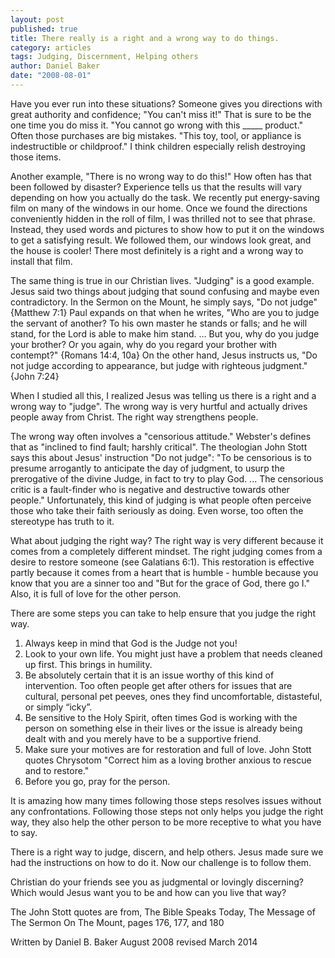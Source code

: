 ```yaml
---
layout: post
published: true
title: There really is a right and a wrong way to do things.
category: articles
tags: Judging, Discernment, Helping others
author: Daniel Baker
date: "2008-08-01"
---
```


Have you ever run into these situations?  Someone gives you directions with great authority and confidence; "You can't miss it!"  That is sure to be the one time you do miss it.  "You cannot go wrong with this _____ product."  Often those purchases are big mistakes.  "This toy, tool, or appliance is indestructible or childproof."  I think children especially relish destroying those items. 

Another example, "There is no wrong way to do this!"  How often has that been followed by disaster?  Experience tells us that the results will vary depending on how you actually do the task.  We recently put energy-saving film on many of the windows in our home.  Once we found the directions conveniently hidden in the roll of film, I was thrilled not to see that phrase.  Instead, they used words and pictures to show how to put it on the windows to get a satisfying result.  We followed them, our windows look great, and the house is cooler!  There most definitely is a right and a wrong way to install that film. 

The same thing is true in our Christian lives.  "Judging" is a good example.  Jesus said two things about judging that sound confusing and maybe even contradictory.  In the Sermon on the Mount, he simply says, "Do not judge" {Matthew 7:1} Paul expands on that when he writes, "Who are you to judge the servant of another?  To his own master he stands or falls; and he will stand, for the Lord is able to make him stand. ... But you, why do you judge your brother? Or you again, why do you regard your brother with contempt?" {Romans 14:4, 10a}  On the other hand, Jesus instructs us, "Do not judge according to appearance, but judge with righteous judgment."  {John 7:24}  

When I studied all this, I realized Jesus was telling us there is a right and a wrong way to "judge".  The wrong way is very hurtful and actually drives people away from Christ.  The right way strengthens people.

The wrong way often involves a "censorious attitude."  Webster's defines that as "inclined to find fault; harshly critical".  The theologian John Stott says this about Jesus' instruction "Do not judge": "To be censorious is to presume arrogantly to anticipate the day of judgment, to usurp the prerogative of the divine Judge, in fact to try to play God. ... The censorious critic is a fault-finder who is negative and destructive towards other people."  Unfortunately, this kind of judging is what people often perceive those who take their faith seriously as doing.  Even worse, too often the stereotype has truth to it.

What about judging the right way?  The right way is very different because it comes from a completely different mindset.  The right judging comes from a desire to restore someone (see Galatians 6:1).  This restoration is effective partly because it comes from a heart that is humble - humble because you know that you are a sinner too and "But for the grace of God, there go I."  Also, it is full of love for the other person.

There are some steps you can take to help ensure that you judge the right way.
1)  Always keep in mind that God is the Judge not you!
2)  Look to your own life. You might just have a problem that needs cleaned up first. This brings in humility. 
3)  Be absolutely certain that it is an issue worthy of this kind of intervention. Too often people get after others for issues that are cultural, personal pet peeves, ones they find uncomfortable, distasteful, or simply “icky”.
4)  Be sensitive to the Holy Spirit, often times God is working with the person on something else in their lives or the issue is already being dealt with and you merely have to be a supportive friend.
5)  Make sure your motives are for restoration and full of love.  John Stott quotes Chrysotom "Correct him as a loving brother anxious to rescue and to restore."  
6)  Before you go, pray for the person. 

It is amazing how many times following those steps resolves issues without any confrontations.  Following those steps not only helps you judge the right way, they also help the other person to be more receptive to what you have to say.

There is a right way to judge, discern, and help others.  Jesus made sure we had the instructions on how to do it.  Now our challenge is to follow them.

Christian do your friends see you as judgmental or lovingly discerning? 
Which would Jesus want you to be and how can you live that way?

The John Stott quotes are from, The Bible Speaks Today, The Message of The Sermon On The Mount, pages 176, 177, and 180

Written by Daniel B. Baker August 2008  revised March 2014
